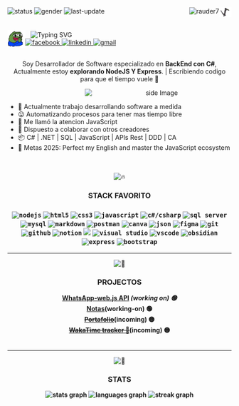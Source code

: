 <!-- BADGES TOP -->
<div align="left">
  <img alt="status" src="https://img.shields.io/badge/estado-🟢_on-lightgrey"/>
  <img alt="gender" src="https://img.shields.io/badge/genero-%F0%9F%A4%B5-lightgrey"/>
  <img alt="last-update" src="https://img.shields.io/badge/ultima_actualizacion-%F0%9F%93%85_1/23/25-blue"/>
  <img align="right" src="https://raw.githubusercontent.com/rauder7/rauder7/master/Assets/dragon_dancing.gif" alt="dragon-dancing"width="28"/>
  <img align="right" src="https://komarev.com/ghpvc/?username=rauder7&label=Vistas%20de%20perfil&color=40E0D0&style=flat" alt="rauder7" />
</div>
</br>
</br>

<!-- SALUDO -->
<div>
  <img src="https://raw.githubusercontent.com/rauder7/rauder7/master/Assets/peepoClap-2x.gif" alt="pepo-clap" align="left" width="40"/>
  &nbsp;&nbsp;
  <img align="center" src="https://readme-typing-svg.herokuapp.com?font=Fira+Code&weight=600&size=28&pause=1000&color=1E90FF&vCenter=true&width=600&lines=Hola!%F0%9F%91%8B;Mi+nombre+es+Jeremy...;Pero+aqui+puedes+llamarme+Rauder%F0%9F%98%BC" alt="Typing SVG" />
</div>

<!-- SOCIAL LINK -->
<div>
  <a href='https://www.facebook.com/profile.php?id=100052069482378' target="_blank"><img alt='facebook' src='https://img.shields.io/badge/Facebook-100000?style=flat-square&logo=facebook&logoColor=FFFEFE&labelColor=316FF6&color=316FF6'/>
  </a>
  <a href='https://www.linkedin.com/in/jeremy-cordova-281946242' target="_blank">
    <img alt='linkedin' src='https://img.shields.io/badge/💼_LinkedIn-100000?style=flat-square&logo=&logoColor=FFFEFE&labelColor=0e76a8&color=0e76a8'/>
  </a>
  <a href='mailto:jeremy.jesus.tauro07@gmail.com' target="_blank">
    <img alt='gmail' src='https://img.shields.io/badge/jeremy.jesus.tauro07@gmail.com-100000?style=flat&logo=gmail&logoColor=C71610&labelColor=FFFEFE&color=f2a60c'/>
  </a>
</div>
</br>

<!-- INTRODUCCION -->
<div align="center">
  <p>Soy Desarrollador de Software especializado en <strong>BackEnd con C#</strong>, Actualmente estoy <strong>explorando NodeJS Y Express</strong>. | Escribiendo codigo para que el tiempo vuele 🚀</p>

<!-- GIF GATO -->
  <img align='right' src="https://media0.giphy.com/media/v1.Y2lkPTc5MGI3NjExMWV1cnpyYmQ0ZzB4NnlvbGRyNG9kbDZiNnI5NHZvYjlreGQ2YWV3NSZlcD12MV9pbnRlcm5hbF9naWZfYnlfaWQmY3Q9Zw/MDJ9IbxxvDUQM/giphy.gif" width='330' alt="side Image" align="right" height="auto"> 
&nbsp;&nbsp;&nbsp;&nbsp;

<!-- INFORMACION ADICIONAL -->
  <ul align="left">
    <li>💼 Actualmente trabajo desarrollando software a medida</li>
    <li>😛 Automatizando procesos para tener mas tiempo libre</li>
    <li>🌱 Me llamó la atencion JavaScript</li>
    <li>👥 Dispuesto a colaborar con otros creadores</li>
    <li>📦 C# | .NET | SQL | JavaScript | APIs Rest | DDD | CA </li>
    <li>🥅 Metas 2025: Perfect my English and master the JavaScript ecosystem</li>
  </ul>
</div>
</br>
</br>


<!-- STACK FAVORITO -->
<div align="center">
  <img src="https://fonts.gstatic.com/s/e/notoemoji/latest/1f525/512.gif" alt="🔥" width=50" height="50">
  <h3>STACK FAVORITO <h3>
  <code><img title="nodejs" height="35" src="https://skillicons.dev/icons?i=nodejs" /></code> 
  <code><img title="html5" height="35" src="https://cdn.jsdelivr.net/gh/devicons/devicon@latest/icons/html5/html5-original.svg" /></code>
  <code><img title="css3" height="35" src="https://cdn.jsdelivr.net/gh/devicons/devicon@latest/icons/css3/css3-original.svg" /></code>
  <code><img title="javascript" height="35"  src="https://skillicons.dev/icons?i=javascript" /></code>
  <code><img title="c#/csharp" height="35"  src="https://cdn.jsdelivr.net/gh/devicons/devicon@latest/icons/csharp/csharp-original.svg" /></code>
  <code><img title="sql server" height="35" src="https://cdn.jsdelivr.net/gh/devicons/devicon@latest/icons/microsoftsqlserver/microsoftsqlserver-original.svg" /></code>
  <code><img title="mysql" height="35" src="https://cdn.jsdelivr.net/gh/devicons/devicon@latest/icons/mysql/mysql-original.svg" /></code>
  <code><img title="markdown" height="35" src="https://skillicons.dev/icons?i=markdown" /></code>
  <code><img title="postman" height="35" src="https://cdn.jsdelivr.net/gh/devicons/devicon@latest/icons/postman/postman-original.svg" /></code>
  <code><img title="canva" height="35" src="https://cdn.jsdelivr.net/gh/devicons/devicon@latest/icons/canva/canva-original.svg" /></code>
  <code><img title="json" height="35" src="https://cdn.jsdelivr.net/gh/devicons/devicon@latest/icons/json/json-original.svg" /></code> 
  <code><img title="figma" height="35" src="https://cdn.jsdelivr.net/gh/devicons/devicon@latest/icons/figma/figma-original.svg" /></code>
  <code><img title="git" height="35" src="https://cdn.jsdelivr.net/gh/devicons/devicon@latest/icons/git/git-original.svg" /></code>
  <code><img title="github" height="35" src="https://cdn.jsdelivr.net/gh/devicons/devicon@latest/icons/github/github-original.svg" /></code>
  <code><img title="notion" height="35" src="https://cdn.jsdelivr.net/gh/devicons/devicon@latest/icons/notion/notion-original.svg" /></code>
  <code><img titile="dotnet" height="35" src="https://skillicons.dev/icons?i=dotnet" /></code>
  <code><img title="visual studio" height="35" src="https://cdn.jsdelivr.net/gh/devicons/devicon@latest/icons/visualstudio/visualstudio-original.svg" /></code>
  <code><img title="vscode" height="35" src="https://cdn.jsdelivr.net/gh/devicons/devicon@latest/icons/vscode/vscode-original.svg" /></code>
  <code><img title="obsidian" height="35" src="https://skillicons.dev/icons?i=obsidian" /></code>
  <code><img title="express" height="35" src="https://skillicons.dev/icons?i=express" /></code>
  <code><img title="bootstrap" height="35" src="https://skillicons.dev/icons?i=bootstrap" /></code>
</div>
    
- --

<!-- PROJECTOS -->
<div align="center">
  <img src="https://fonts.gstatic.com/s/e/notoemoji/latest/1f3af/512.gif" alt="🎯" width="50" height="50">
  <h3><strong>PROJECTOS<strong></h3>
  <div>
    <a href="https://github.com/Rauder7/Notas.git" target="_blank"><strong>WhatsApp-web.js API</strong></a> <i>(working on) 🟢</i>
  </div>
  <div>
    <a href="https://github.com/Rauder7/WhatsAppJS_Api.git" target="_blank"><strong>Notas</strong></a>(working-on) 🟢
  </div>
  <div>
    <s><a href="#"><strong>Portafolio</strong></a></s>(incoming) 🟡
  </div>
  <div>
    <s><a href="#"><strong>WakaTime tracker 🤯</strong></a></s>(incoming) 🟡
  </div>
</div>
</br>

- --
<!-- STATS -->

<div align="center">
  <img src="https://fonts.gstatic.com/s/e/notoemoji/latest/1f680/512.gif" alt="🚀" width="50" height="50">
  <h3>STATS</h3>
  <img src="https://github-readme-stats.vercel.app/api?username=Rauder7&hide_title=true&hide_rank=false&show_icons=true&include_all_commits=true&count_private=true&disable_animations=false&theme=aura&locale=es&hide_border=true&order=1&custom_title=mi%20perofil%20XD%20%F0%9F%94%A5" height="150" alt="stats graph"  />
  <img src="https://github-readme-stats.vercel.app/api/top-langs?username=Rauder7&locale=es&hide_title=true&layout=compact&card_width=320&langs_count=4&theme=aura&hide_border=true&order=2" height="150" alt="languages graph"  />
  <img src="https://streak-stats.demolab.com?user=Rauder7&locale=es&mode=daily&theme=aura&hide_border=true&border_radius=5&order=3" height="150" alt="streak graph"  />
</div>
